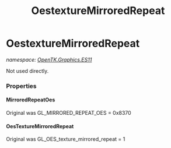 ﻿---
title: OestextureMirroredRepeat
---

# OestextureMirroredRepeat
_namespace: [OpenTK.Graphics.ES11](N-OpenTK.Graphics.ES11.html)_

Not used directly.



### Properties

#### MirroredRepeatOes
Original was GL_MIRRORED_REPEAT_OES = 0x8370
#### OesTextureMirroredRepeat
Original was GL_OES_texture_mirrored_repeat = 1

